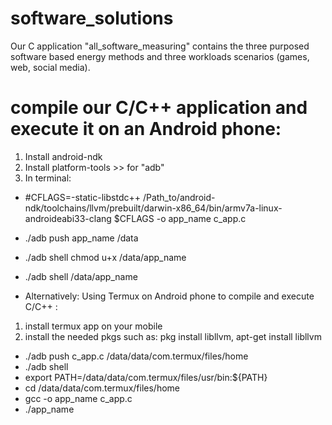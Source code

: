 # software_solutions

Our C application "all_software_measuring" contains the three purposed software based energy methods and three workloads scenarios (games, web, social media).


# compile our C/C++ application and execute it on an Android phone:
1. Install android-ndk
2. Install platform-tools >> for "adb"
3. In terminal: 
- #CFLAGS=-static-libstdc++ /Path_to/android-ndk/toolchains/llvm/prebuilt/darwin-x86_64/bin/armv7a-linux-androideabi33-clang $CFLAGS -o app_name c_app.c
- ./adb push app_name /data
- ./adb shell chmod u+x /data/app_name
- ./adb shell /data/app_name 



- Alternatively: Using Termux on Android phone to compile and execute C/C++ :
1. install termux app on your mobile
2. install the needed pkgs such as: pkg install libllvm, apt-get install libllvm
- ./adb push c_app.c /data/data/com.termux/files/home
- ./adb shell
- export PATH=/data/data/com.termux/files/usr/bin:${PATH}
- cd /data/data/com.termux/files/home
- gcc -o app_name c_app.c
- ./app_name
